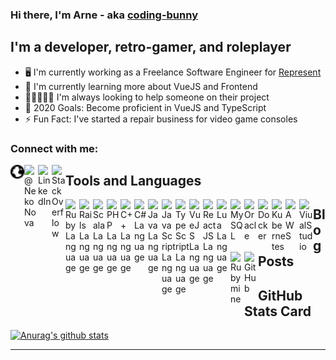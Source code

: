 ### Hi there, I'm Arne - aka [coding-bunny][website]

## I'm a developer, retro-gamer, and roleplayer
- 🖥️ I'm currently working as a Freelance Software Engineer for [Represent][Represent]
- 🌱 I'm currently learning more about VueJS and Frontend
- 🧑🏿‍🤝‍🧑🏽 I'm always looking to help someone on their project
- 🥅 2020 Goals: Become proficient in VueJS and TypeScript
- ⚡ Fun Fact: I've started a repair business for video game consoles

### Connect with me:

[<img align="left" alt="https://codingbunny.wordpress.com/" width="22px" src="https://raw.githubusercontent.com/iconic/open-iconic/master/svg/globe.svg" />][website]
[<img align="left" alt="@NekoNova" width="22px" src="https://cdn.jsdelivr.net/npm/simple-icons@v3/icons/twitter.svg" />][Twitter]
[<img align="left" alt="LinkedIn" width="22px" src="https://cdn.jsdelivr.net/npm/simple-icons@3.4.0/icons/linkedin.svg" />][LinkedIn]
[<img align="left" alt="StackOverflow" width="22px" src="https://cdn.jsdelivr.net/npm/simple-icons@3.4.0/icons/stackoverflow.svg" />][StackOverflow]

## Tools and Languages

[<img align="left" alt="Ruby Language" width="22px" src="https://cdn.jsdelivr.net/npm/simple-icons@3.4.0/icons/ruby.svg" />][Ruby]
[<img align="left" alt="Rails Language" width="22px" src="https://cdn.jsdelivr.net/npm/simple-icons@3.4.0/icons/rubyonrails.svg" />][Rails]
[<img align="left" alt="Scala Language" width="22px" src="https://cdn.jsdelivr.net/npm/simple-icons@3.4.0/icons/scala.svg" />][Scala]
[<img align="left" alt="PHP Language" width="22px" src="https://cdn.jsdelivr.net/npm/simple-icons@3.4.0/icons/php.svg" />][PHP]
[<img align="left" alt="C++ Language" width="22px" src="https://cdn.jsdelivr.net/npm/simple-icons@3.4.0/icons/cplusplus.svg" />][C++]
[<img align="left" alt="C# Language" width="22px" src="https://cdn.jsdelivr.net/npm/simple-icons@3.4.0/icons/csharp.svg" />][C#]
[<img align="left" alt="Java Language" width="22px" src="https://cdn.jsdelivr.net/npm/simple-icons@3.4.0/icons/java.svg" />][Java]
[<img align="left" alt="JavaScript Language" width="22px" src="https://cdn.jsdelivr.net/npm/simple-icons@3.4.0/icons/javascript.svg" />][JavaScript]
[<img align="left" alt="TypeScript Language" width="22px" src="https://cdn.jsdelivr.net/npm/simple-icons@3.4.0/icons/typescript.svg" />][TypeScript]
[<img align="left" alt="VueJS Language" width="22px" src="https://cdn.jsdelivr.net/npm/simple-icons@3.4.0/icons/vue-dot-js.svg" />][VueJS]
[<img align="left" alt="ReactJS Language" width="22px" src="https://cdn.jsdelivr.net/npm/simple-icons@3.4.0/icons/react.svg" />][ReactJS]
[<img align="left" alt="Lua Language" width="22px" src="https://cdn.jsdelivr.net/npm/simple-icons@3.4.0/icons/lua.svg" />][Lua]

[<img align="left" alt="MySQL" width="22px" src="https://cdn.jsdelivr.net/npm/simple-icons@3.4.0/icons/mysql.svg" />][MySQL]
[<img align="left" alt="Oracle" width="22px" src="https://cdn.jsdelivr.net/npm/simple-icons@3.4.0/icons/oracle.svg" />][Oracle]
[<img align="left" alt="Docker" width="22px" src="https://cdn.jsdelivr.net/npm/simple-icons@3.4.0/icons/docker.svg" />][Docker]
[<img align="left" alt="Kubernetes" width="22px" src="https://cdn.jsdelivr.net/npm/simple-icons@3.4.0/icons/kubernetes.svg" />][Kubernetes]
[<img align="left" alt="AWS" width="22px" src="https://cdn.jsdelivr.net/npm/simple-icons@3.4.0/icons/amazonaws.svg" />][AWS]

[<img align="left" alt="ViualStudio" width="22px" src="https://cdn.jsdelivr.net/npm/simple-icons@3.4.0/icons/visualstudio.svg" />][VisualStudio]
[<img align="left" alt="Rubymine" width="22px" src="https://cdn.jsdelivr.net/npm/simple-icons@3.4.0/icons/jetbrains.svg" />][Rubymine]
[<img align="left" alt="GitHub" width="22px" src="https://cdn.jsdelivr.net/npm/simple-icons@3.4.0/icons/github.svg" />][GitHub]


## Blog Posts
<!-- BLOG-POST-LIST:START -->
<!-- BLOG-POST-LIST:END -->


## GitHub Stats Card
[![Anurag's github stats](https://github-readme-stats.vercel.app/api?username=coding-bunny)](https://github.com/anuraghazra/github-readme-stats)

---
[website]: https://codingbunny.wordpress.com
[Represent]: https://represent.com
[Twitter]: https://twitter.com/NekoNova
[LinkedIn]: https://www.linkedin.com/in/arnedeherdt/
[StackOverflow]: https://stackoverflow.com/users/518500/codingbunny

[Ruby]: https://www.ruby-lang.org/en/
[Rails]: https://rubyonrails.org/
[Scala]: https://www.scala-lang.org/
[PHP]: https://www.php.net/
[C++]: http://www.cplusplus.com/
[C#]: https://docs.microsoft.com/en-us/dotnet/csharp/
[Java]: https://java.com
[JavaScript]: https://www.javascript.com/
[TypeScript]: https://www.typescriptlang.org/
[VueJS]: https://vuejs.org/
[ReactJS]: https://reactjs.org/
[Lua]: http://www.lua.org/

[MySQL]: https://www.mysql.com/
[Oracle]: https://www.oracle.com/index.html
[Docker]: https://www.docker.com/
[Kubernetes]: https://kubernetes.io/
[AWS]: https://aws.amazon.com/
[GitHub]: https://github.com/coding-bunny

[VisualStudio]: https://visualstudio.microsoft.com/
[Rubymine]: https://www.jetbrains.com/ruby/